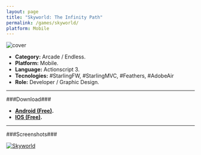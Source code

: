 ```yaml
---
layout: page
title: "Skyworld: The Infinity Path"
permalink: /games/skyworld/
platform: Mobile
---
```


![cover]({{site.baseurl}}/images/thumb/thumb_skyworld.jpeg)

+ **Category:** Arcade / Endless.
+ **Platform:** Mobile.
+ **Language:** Actionscript 3.
+ **Tecnologies:** #StarlingFW, #StarlingMVC, #Feathers, #AdobeAir
+ **Role:** Developer / Graphic Design.

* * *

###Download###

+ **[Android (Free)](https://play.google.com/store/apps/details?id=air.setzer.skyworld).**
+ **[IOS (Free)](https://itunes.apple.com/us/app/skyworld-the-infinity-path/id1016581065).**

* * *

###Screenshots###

[![Skyworld]({{site.baseurl}}/images/screenshots/game_skyworld.png)]({{site.baseurl}}/images/screenshots/game_skyworld.png)